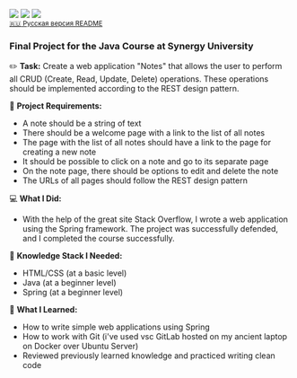 <img src="https://img.shields.io/badge/Synergy_Studing_Project-EF3939"> <img src="https://img.shields.io/badge/Spring-6DB33F?logo=spring&logoColor=white"> <img src="https://img.shields.io/github/license/notakeith/my-notes-app.svg">  
<sup> [:ru: Русская версия README](README_ru.md) </sup>

### Final Project for the Java Course at Synergy University

:pencil2: **Task:** Create a web application "Notes" that allows the user to perform all CRUD (Create, Read, Update, Delete) operations. These operations should be implemented according to the REST design pattern.

:page_with_curl: **Project Requirements:**
- A note should be a string of text
- There should be a welcome page with a link to the list of all notes
- The page with the list of all notes should have a link to the page for creating a new note
- It should be possible to click on a note and go to its separate page
- On the note page, there should be options to edit and delete the note
- The URLs of all pages should follow the REST design pattern

:computer: **What I Did:**
- With the help of the great site Stack Overflow, I wrote a web application using the Spring framework. The project was successfully defended, and I completed the course successfully.

:open_file_folder: **Knowledge Stack I Needed:**
- HTML/CSS (at a basic level)
- Java (at a beginner level)
- Spring (at a beginner level)

:school: **What I Learned:**
- How to write simple web applications using Spring
- How to work with Git (i've used vsc GitLab hosted on my ancient laptop on Docker over Ubuntu Server)  
- Reviewed previously learned knowledge and practiced writing clean code
